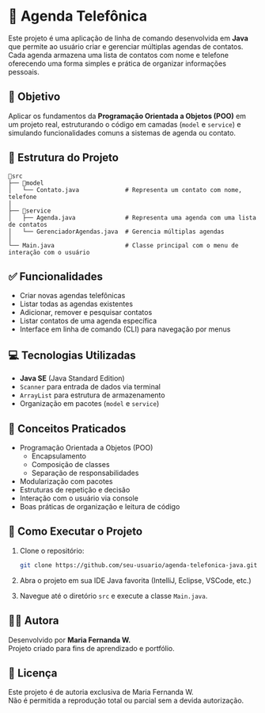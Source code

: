 # 📖 Agenda Telefônica

Este projeto é uma aplicação de linha de comando desenvolvida em **Java** que permite ao usuário 
criar e gerenciar múltiplas agendas de contatos. Cada agenda armazena uma lista de contatos com 
nome e telefone oferecendo uma forma simples e prática de organizar informações pessoais.

## 🎯 Objetivo

Aplicar os fundamentos da **Programação Orientada a Objetos (POO)** em um projeto real, estruturando
o código em camadas (`model` e `service`) e simulando funcionalidades comuns a sistemas de agenda 
ou contato.

## 📂 Estrutura do Projeto

```
📁src
├── 📁model
│   └── Contato.java             # Representa um contato com nome, telefone
│
├── 📁service
│   ├── Agenda.java              # Representa uma agenda com uma lista de contatos
│   └── GerenciadorAgendas.java  # Gerencia múltiplas agendas
│
└── Main.java                    # Classe principal com o menu de interação com o usuário
```

## ✅ Funcionalidades

- Criar novas agendas telefônicas
- Listar todas as agendas existentes
- Adicionar, remover e pesquisar contatos
- Listar contatos de uma agenda específica
- Interface em linha de comando (CLI) para navegação por menus

## 💻 Tecnologias Utilizadas

- **Java SE** (Java Standard Edition)
- `Scanner` para entrada de dados via terminal
- `ArrayList` para estrutura de armazenamento
- Organização em pacotes (`model` e `service`)

## 🧠 Conceitos Praticados

- Programação Orientada a Objetos (POO)
    - Encapsulamento
    - Composição de classes
    - Separação de responsabilidades
- Modularização com pacotes
- Estruturas de repetição e decisão
- Interação com o usuário via console
- Boas práticas de organização e leitura de código

## 🚀 Como Executar o Projeto

1. Clone o repositório:
   ```bash
   git clone https://github.com/seu-usuario/agenda-telefonica-java.git
   ```

2. Abra o projeto em sua IDE Java favorita (IntelliJ, Eclipse, VSCode, etc.)

3. Navegue até o diretório `src` e execute a classe `Main.java`.

## 🧑‍💻 Autora

Desenvolvido por **Maria Fernanda W.**  
Projeto criado para fins de aprendizado e portfólio.

## 📄 Licença

Este projeto é de autoria exclusiva de Maria Fernanda W.  
Não é permitida a reprodução total ou parcial sem a devida autorização.

